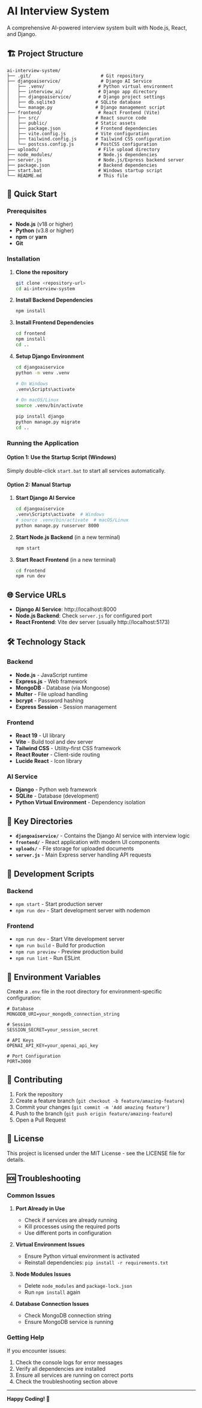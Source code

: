 # AI Interview System

A comprehensive AI-powered interview system built with Node.js, React, and Django.

## 🏗️ Project Structure

```
ai-interview-system/
├── .git/                          # Git repository
├── djangoaiservice/               # Django AI Service
│   ├── .venv/                    # Python virtual environment
│   ├── interview_ai/             # Django app directory
│   ├── djangoaiservice/          # Django project settings
│   ├── db.sqlite3               # SQLite database
│   └── manage.py                # Django management script
├── frontend/                     # React Frontend (Vite)
│   ├── src/                     # React source code
│   ├── public/                  # Static assets
│   ├── package.json             # Frontend dependencies
│   ├── vite.config.js           # Vite configuration
│   ├── tailwind.config.js       # Tailwind CSS configuration
│   └── postcss.config.js        # PostCSS configuration
├── uploads/                      # File upload directory
├── node_modules/                 # Node.js dependencies
├── server.js                     # Node.js/Express backend server
├── package.json                  # Backend dependencies
├── start.bat                     # Windows startup script
└── README.md                     # This file
```

## 🚀 Quick Start

### Prerequisites

- **Node.js** (v18 or higher)
- **Python** (v3.8 or higher)
- **npm** or **yarn**
- **Git**

### Installation

1. **Clone the repository**
   ```bash
   git clone <repository-url>
   cd ai-interview-system
   ```

2. **Install Backend Dependencies**
   ```bash
   npm install
   ```

3. **Install Frontend Dependencies**
   ```bash
   cd frontend
   npm install
   cd ..
   ```

4. **Setup Django Environment**
   ```bash
   cd djangoaiservice
   python -m venv .venv
   
   # On Windows
   .venv\Scripts\activate
   
   # On macOS/Linux
   source .venv/bin/activate
   
   pip install django
   python manage.py migrate
   cd ..
   ```

### Running the Application

#### Option 1: Use the Startup Script (Windows)
Simply double-click `start.bat` to start all services automatically.

#### Option 2: Manual Startup

1. **Start Django AI Service**
   ```bash
   cd djangoaiservice
   .venv\Scripts\activate  # Windows
   # source .venv/bin/activate  # macOS/Linux
   python manage.py runserver 8000
   ```

2. **Start Node.js Backend** (in a new terminal)
   ```bash
   npm start
   ```

3. **Start React Frontend** (in a new terminal)
   ```bash
   cd frontend
   npm run dev
   ```

## 🌐 Service URLs

- **Django AI Service**: http://localhost:8000
- **Node.js Backend**: Check `server.js` for configured port
- **React Frontend**: Vite dev server (usually http://localhost:5173)

## 🛠️ Technology Stack

### Backend
- **Node.js** - JavaScript runtime
- **Express.js** - Web framework
- **MongoDB** - Database (via Mongoose)
- **Multer** - File upload handling
- **bcrypt** - Password hashing
- **Express Session** - Session management

### Frontend
- **React 19** - UI library
- **Vite** - Build tool and dev server
- **Tailwind CSS** - Utility-first CSS framework
- **React Router** - Client-side routing
- **Lucide React** - Icon library

### AI Service
- **Django** - Python web framework
- **SQLite** - Database (development)
- **Python Virtual Environment** - Dependency isolation

## 📁 Key Directories

- **`djangoaiservice/`** - Contains the Django AI service with interview logic
- **`frontend/`** - React application with modern UI components
- **`uploads/`** - File storage for uploaded documents
- **`server.js`** - Main Express server handling API requests

## 🔧 Development Scripts

### Backend
- `npm start` - Start production server
- `npm run dev` - Start development server with nodemon

### Frontend
- `npm run dev` - Start Vite development server
- `npm run build` - Build for production
- `npm run preview` - Preview production build
- `npm run lint` - Run ESLint

## 📝 Environment Variables

Create a `.env` file in the root directory for environment-specific configuration:

```env
# Database
MONGODB_URI=your_mongodb_connection_string

# Session
SESSION_SECRET=your_session_secret

# API Keys
OPENAI_API_KEY=your_openai_api_key

# Port Configuration
PORT=3000
```

## 🤝 Contributing

1. Fork the repository
2. Create a feature branch (`git checkout -b feature/amazing-feature`)
3. Commit your changes (`git commit -m 'Add amazing feature'`)
4. Push to the branch (`git push origin feature/amazing-feature`)
5. Open a Pull Request

## 📄 License

This project is licensed under the MIT License - see the LICENSE file for details.

## 🆘 Troubleshooting

### Common Issues

1. **Port Already in Use**
   - Check if services are already running
   - Kill processes using the required ports
   - Use different ports in configuration

2. **Virtual Environment Issues**
   - Ensure Python virtual environment is activated
   - Reinstall dependencies: `pip install -r requirements.txt`

3. **Node Modules Issues**
   - Delete `node_modules` and `package-lock.json`
   - Run `npm install` again

4. **Database Connection Issues**
   - Check MongoDB connection string
   - Ensure MongoDB service is running

### Getting Help

If you encounter issues:
1. Check the console logs for error messages
2. Verify all dependencies are installed
3. Ensure all services are running on correct ports
4. Check the troubleshooting section above

---

**Happy Coding! 🚀**
